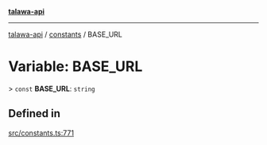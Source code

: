 [**talawa-api**](../../README.md)

***

[talawa-api](../../modules.md) / [constants](../README.md) / BASE\_URL

# Variable: BASE\_URL

\> `const` **BASE\_URL**: `string`

## Defined in

[src/constants.ts:771](https://github.com/PalisadoesFoundation/talawa-api/blob/4b5c74fd36bcfc2e36f3a06b67d517e865c188be/src/constants.ts#L771)
